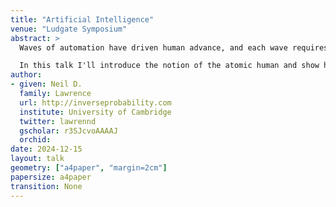 ```yaml
---
title: "Artificial Intelligence"
venue: "Ludgate Symposium"
abstract: >
  Waves of automation have driven human advance, and each wave requires humans to The promise of AI is to launch new systems of automated intellectual endeavour that will be the first systems to adapt to us. 

  In this talk I'll introduce the notion of the atomic human and show how artificial intelligence may be a way to better understand human intelligence.
author:
- given: Neil D.
  family: Lawrence
  url: http://inverseprobability.com
  institute: University of Cambridge
  twitter: lawrennd
  gscholar: r3SJcvoAAAAJ
  orchid: 
date: 2024-12-15
layout: talk
geometry: ["a4paper", "margin=2cm"]
papersize: a4paper
transition: None
---
```


